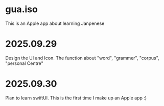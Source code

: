 # gua.iso
This is an Apple app about learning Janpenese

# 2025.09.29
Design the UI and Icon. The function about "word", "grammer", "corpus", "personal Centre"

# 2025.09.30
Plan to learn swiftUI. This is the first time I make up an Apple app :)
